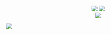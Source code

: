 
<div style="text-align: center;">

![](https://github-readme-stats.vercel.app/api?username=I-vasilich-I&theme=tokyonight&hide_border=true&include_all_commits=false&count_private=true)
![](https://github-readme-streak-stats.herokuapp.com/?user=I-vasilich-I&theme=tokyonight&hide_border=true)<br/>
![](https://github-readme-stats.vercel.app/api/top-langs/?username=I-vasilich-I&theme=tokyonight&hide_border=true&include_all_commits=false&count_private=true&layout=compact)

</div>

[![](https://www.codewars.com/users/I-vasilich-I/badges/large)](https://www.codewars.com/users/I-vasilich-I)
